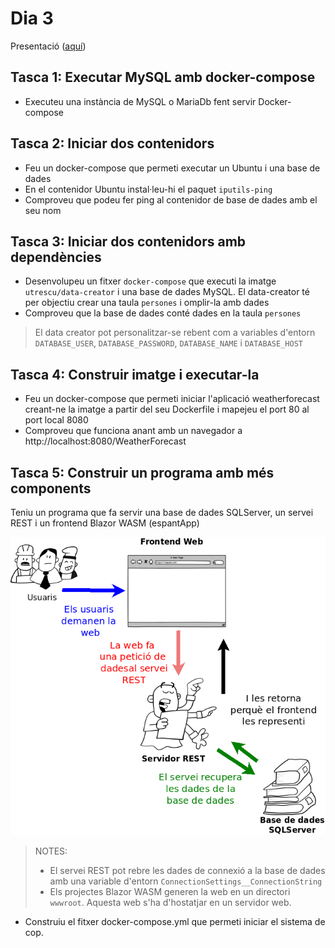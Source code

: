 # Dia 3

Presentació ([aquí](https://docs.google.com/presentation/d/1Ap0gw2PujJWGaw5-PC2BDP4NsNsNyI2LHwGfjv5SuoQ/edit?usp=sharing))

## Tasca 1: Executar MySQL amb docker-compose

- Executeu una instància de MySQL o MariaDb fent servir Docker-compose

## Tasca 2: Iniciar dos contenidors

- Feu un docker-compose que permeti executar un Ubuntu i una base de dades
- En el contenidor Ubuntu instal·leu-hi el paquet `iputils-ping`
- Comproveu que podeu fer ping al contenidor de base de dades amb el seu nom

## Tasca 3: Iniciar dos contenidors amb dependències

- Desenvolupeu un fitxer `docker-compose` que executi la imatge `utrescu/data-creator` i una base de dades MySQL. El data-creator té per objectiu crear una taula `persones` i omplir-la amb dades
- Comproveu que la base de dades conté dades en la taula `persones`

> El data creator pot personalitzar-se rebent com a variables d'entorn `DATABASE_USER`, `DATABASE_PASSWORD`, `DATABASE_NAME` i `DATABASE_HOST`

## Tasca 4: Construir imatge i executar-la

- Feu un docker-compose que permeti iniciar l'aplicació weatherforecast creant-ne la imatge a partir del seu Dockerfile i mapejeu el port 80 al port local 8080
- Comproveu que funciona anant amb un navegador a http://localhost:8080/WeatherForecast

## Tasca 5: Construir un programa amb més components

Teniu un programa que fa servir una base de dades SQLServer, un servei REST i un frontend Blazor WASM (espantApp)

![Rest](images/webservice.png)

> NOTES:
>
> - El servei REST pot rebre les dades de connexió a la base de dades amb una variable d'entorn `ConnectionSettings__ConnectionString`
> - Els projectes Blazor WASM generen la web en un directori `wwwroot`. Aquesta web s'ha d'hostatjar en un servidor web.

- Construiu el fitxer docker-compose.yml que permeti iniciar el sistema de cop.
